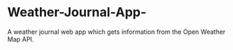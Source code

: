 # Weather-Journal-App-
A weather journal web app which gets information from the Open Weather Map API.
